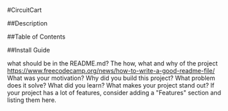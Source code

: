 #CircuitCart

##Description

##Table of Contents

##Install Guide


what should be in the README.md? The how, what and why of the project
https://www.freecodecamp.org/news/how-to-write-a-good-readme-file/
    What was your motivation?
    Why did you build this project?
    What problem does it solve?
    What did you learn?
    What makes your project stand out?
    If your project has a lot of features, consider adding a "Features" section and listing them here.

